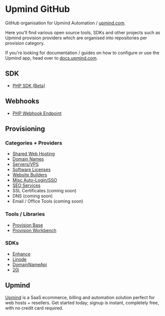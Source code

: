 # Upmind GitHub

GitHub organisation for Upmind Automation / [upmind.com](https://upmind.com).

Here you'll find various open source tools, SDKs and other projects such as Upmind provision providers which are organised into repositories per provision category.

If you're looking for documentation / guides on how to configure or use the Upmind app, head over to [docs.upmind.com](https://docs.upmind.com/).

## SDK

- [PHP SDK (Beta)](https://github.com/upmind-automation/sdk-php)

## Webhooks

- [PHP Webhook Endpoint](https://github.com/upmind-automation/webhook-endpoint)

## Provisioning

### Categories + Providers

- [Shared Web Hosting](https://github.com/upmind-automation/provision-provider-shared-hosting#readme)
- [Domain Names](https://github.com/upmind-automation/provision-provider-domain-names#readme)
- [Servers/VPS](https://github.com/upmind-automation/provision-provider-servers#readme)
- [Software Licenses](https://github.com/upmind-automation/provision-provider-software-licenses#readme)
- [Website Builders](https://github.com/upmind-automation/provision-provider-website-builders#readme)
- [Misc Auto-Login/SSO](https://github.com/upmind-automation/provision-provider-auto-login#readme)
- [SEO Services](https://github.com/upmind-automation/provision-provider-seo#readme)
- SSL Certificates (coming soon)
- DNS (coming soon)
- Email / Office Tools (coming soon)

### Tools / Libraries

- [Provision Base](https://github.com/upmind-automation/provision-provider-base#readme)
- [Provision Workbench](https://github.com/upmind-automation/provision-workbench#readme)

### SDKs

- [Enhance](https://github.com/upmind-automation/enhance-sdk-php)
- [Linode](https://github.com/upmind-automation/linode-api-php)
- [DomainNameApi](https://github.com/upmind-automation/domainnameapi-sdk-php)
- [20i](https://github.com/upmind-automation/20i-php-sdk)

## Upmind

[Upmind](https://upmind.com/start) is a SaaS ecommerce, billing and automation solution perfect for web hosts + resellers. Get started today; signup is instant, completely free, with no credit card required.
